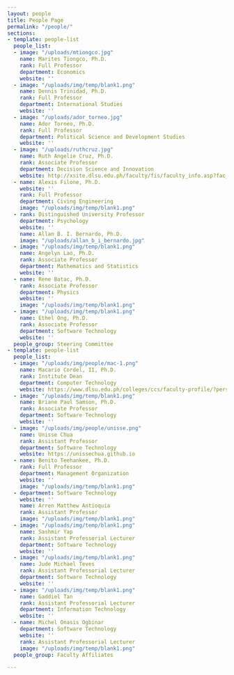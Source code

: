 ```yaml
---
layout: people
title: People Page
permalink: "/people/"
sections:
- template: people-list
  people_list:
  - image: "/uploads/mtiongco.jpg"
    name: Marites Tiongco, Ph.D.
    rank: Full Professor
    department: Economics
    website: ''
  - image: "/uploads/img/temp/blank1.png"
    name: Dennis Trinidad, Ph.D.
    rank: Full Professor
    department: International Studies
    website: ''
  - image: "/uploads/ador_torneo.jpg"
    name: Ador Torneo, Ph.D.
    rank: Full Professor
    department: Political Science and Development Studies
    website: ''
  - image: "/uploads/ruthcruz.jpg"
    name: Ruth Angelie Cruz, Ph.D.
    rank: Associate Professor
    department: Decision Science and Innovation
    website: http://xsite.dlsu.edu.ph/faculty/fis/faculty_info.asp?fac_id=27095888
  - name: Alexis Filone, Ph.D.
    website: ''
    rank: Full Professor
    department: Civing Engineering
    image: "/uploads/img/temp/blank1.png"
  - rank: Distinguished University Professor
    department: Psychology
    website: ''
    name: Allan B. I. Bernardo, Ph.D.
    image: "/uploads/allan_b_i_bernardo.jpg"
  - image: "/uploads/img/temp/blank1.png"
    name: Angelyn Lao, Ph.D.
    rank: Associate Professor
    department: Mathematics and Statistics
    website: ''
  - name: Rene Batac, Ph.D.
    rank: Associate Professor
    department: Physics
    website: ''
    image: "/uploads/img/temp/blank1.png"
  - image: "/uploads/img/temp/blank1.png"
    name: Ethel Ong, Ph.D.
    rank: Associate Professor
    department: Software Technology
    website: ''
  people_group: Steering Committee
- template: people-list
  people_list:
  - image: "/uploads/img/people/mac-1.png"
    name: Macario Cordel, II, Ph.D.
    rank: Institute Dean
    department: Computer Technology
    website: https://www.dlsu.edu.ph/colleges/ccs/faculty-profile/?personnel=32742735838
  - image: "/uploads/img/temp/blank1.png"
    name: Briane Paul Samson, Ph.D.
    rank: Associate Professor
    department: Software Technology
    website: ''
  - image: "/uploads/img/people/unisse.png"
    name: Unisse Chua
    rank: Assistant Professor
    department: Software Technology
    website: https://unissechua.github.io
  - name: Benito Teehankee, Ph.D.
    rank: Full Professor
    department: Management Organization
    website: ''
    image: "/uploads/img/temp/blank1.png"
  - department: Software Technology
    website: ''
    name: Arren Matthew Antioquia
    rank: Assistant Professor
    image: "/uploads/img/temp/blank1.png"
  - image: "/uploads/img/temp/blank1.png"
    name: Sashmir Yap
    rank: Assistant Professorial Lecturer
    department: Software Technology
    website: ''
  - image: "/uploads/img/temp/blank1.png"
    name: Jude Michael Teves
    rank: Assistant Professorial Lecturer
    department: Software Technology
    website: ''
  - image: "/uploads/img/temp/blank1.png"
    name: Gaddiel Tan
    rank: Assistant Professorial Lecturer
    department: Information Technology
    website: ''
  - name: Michel Onasis Ogbinar
    department: Software Technology
    website: ''
    rank: Assistant Professorial Lecturer
    image: "/uploads/img/temp/blank1.png"
  people_group: Faculty Affiliates

---
```

